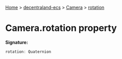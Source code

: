 [Home](./index) &gt; [decentraland-ecs](./decentraland-ecs.md) &gt; [Camera](./decentraland-ecs.camera.md) &gt; [rotation](./decentraland-ecs.camera.rotation.md)

# Camera.rotation property


**Signature:**
```javascript
rotation: Quaternion
```
